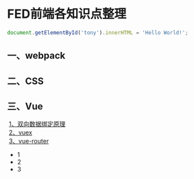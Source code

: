 # FED前端各知识点整理
```javascript
document.getElementById('tony').innerHTML = 'Hello World!';
```
## 一、webpack
## 二、CSS
## 三、Vue
  [1、双向数据绑定原理](http://www.baidu.com)<br>
  [2、vuex](http://www.baidu.com)<br>
  [3、vue-router](http://www.baidu.com)<br>
  * 1
  * 2
  * 3
